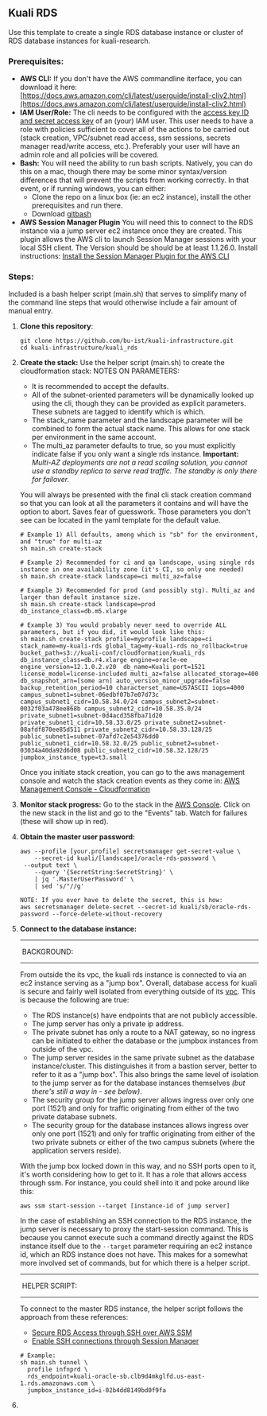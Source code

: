 ## Kuali RDS

Use this template to create a single RDS database instance or cluster of RDS database instances for kuali-research.

### Prerequisites:

- **AWS CLI:** 
  If you don't have the AWS commandline iterface, you can download it here:
  [https://docs.aws.amazon.com/cli/latest/userguide/install-cliv2.html](https://docs.aws.amazon.com/cli/latest/userguide/install-cliv2.html)
- **IAM User/Role:**
  The cli needs to be configured with the [access key ID and secret access key](https://docs.aws.amazon.com/general/latest/gr/aws-sec-cred-types.html#access-keys-and-secret-access-keys) of an (your) IAM user. This user needs to have a role with policies sufficient to cover all of the actions to be carried out (stack creation, VPC/subnet read access, ssm sessions, secrets manager read/write access, etc.). Preferably your user will have an admin role and all policies will be covered.
- **Bash:**
  You will need the ability to run bash scripts. Natively, you can do this on a mac, though there may be some minor syntax/version differences that will prevent the scripts from working correctly. In that event, or if running windows, you can either:
  - Clone the repo on a linux box (ie: an ec2 instance), install the other prerequisites and run there.
  - Download [gitbash](https://git-scm.com/downloads)
- **AWS Session Manager Plugin**
  You will need this to connect to the RDS instance via a jump server ec2 instance once they are created.
  This plugin allows the AWS cli to launch Session Manager sessions with your local SSH client. The Version should be should be at least 1.1.26.0.
  Install instructions: [Install the Session Manager Plugin for the AWS CLI](https://docs.aws.amazon.com/systems-manager/latest/userguide/session-manager-working-with-install-plugin.html)

### Steps:

Included is a bash helper script (main.sh) that serves to simplify many of the command line steps that would otherwise include a fair amount of manual entry. 

1. **Clone this repository**:

   ```
   git clone https://github.com/bu-ist/kuali-infrastructure.git
   cd kuali-infrastructure/kuali_rds
   ```

2. **Create the stack:**
   Use the helper script (main.sh) to create the cloudformation stack:
   NOTES ON PARAMETERS:

   - It is recommended to accept the defaults.
   - All of the subnet-oriented parameters will be dynamically looked up using the cli, though they can be provided as explicit parameters. 
     These subnets are tagged to identify which is which.
   - The stack_name parameter and the landscape parameter will be combined to form the actual stack name.
     This allows for one stack per environment in the same account.
   - The multi_az parameter defaults to true, so you must explicitly indicate false if you only want a single rds instance.
     **Important:** *Multi-AZ deployments are not a read scaling solution, you cannot use a standby replica to serve read traffic. The standby is only there for failover.*
   
   You will always be presented with the final cli stack creation command so that you can look at all the parameters it contains and will have the option to abort. Saves fear of guesswork. Those parameters you don't see can be located in the yaml template for the default value.
   
   ```
   # Example 1) All defaults, among which is "sb" for the environment, and "true" for multi-az
   sh main.sh create-stack 
   
   # Example 2) Recommended for ci and qa landscape, using single rds instance in one availability zone (it's CI, so only one needed)
   sh main.sh create-stack landscape=ci multi_az=false
   
   # Example 3) Recommended for prod (and possibly stg). Multi_az and larger than default instance size.
   sh main.sh create-stack landscape=prod db_instance_class=db.m5.xlarge
   
   # Example 3) You would probably never need to override ALL parameters, but if you did, it would look like this:
   sh main.sh create-stack profile=myprofile landscape=ci stack_name=my-kuali-rds global_tag=my-kuali-rds no_rollback=true bucket_path=s3://kuali-conf/cloudformation/kuali_rds db_instance_class=db.r4.xlarge engine=oracle-ee engine_version=12.1.0.2.v20  db_name=Kuali port=1521 license_model=license-included multi_az=false allocated_storage=400 db_snapshot_arn=[some arn] auto_version_minor_upgrade=false backup_retention_period=10 characterset_name=US7ASCII iops=4000 campus_subnet1=subnet-06edbf07b7e07d73c campus_subnet1_cidr=10.58.34.0/24 campus_subnet2=subnet-0032f03a478ee868b campus_subnet2_cidr=10.58.35.0/24 private_subnet1=subnet-0d4acd358fba71d20 private_subnet1_cidr=10.58.33.0/25 private_subnet2=subnet-08afdf870ee85d511 private_subnet2_cidr=10.58.33.128/25 public_subnet1=subnet-07afd7c2e54376dd0 public_subnet1_cidr=10.58.32.0/25 public_subnet2=subnet-03034a40da92d6d08 public_subnet2_cidr=10.58.32.128/25 jumpbox_instance_type=t3.small
   
   ```
   
   Once you initiate stack creation, you can go to the aws management console and watch the stack creation events as they come in:
   [AWS Management Console - Cloudformation](https://console.aws.amazon.com/cloudformation/home?region=us-east-1)
3. **Monitor stack progress:**
   Go to the stack in the [AWS Console](https://console.aws.amazon.com/cloudformation/home?region=us-east-1). Click on the new stack in the list and go to the "Events" tab.
   Watch for failures (these will show up in red).

4. **Obtain the master user password:**

   ```
   aws --profile [your.profile] secretsmanager get-secret-value \
       --secret-id kuali/[landscape]/oracle-rds-password \
    --output text \
       --query '{SecretString:SecretString}' \
       | jq '.MasterUserPassword' \
       | sed 's/"//g'
       
   NOTE: If you ever have to delete the secret, this is how:
   aws secretsmanager delete-secret --secret-id kuali/sb/oracle-rds-password --force-delete-without-recovery
   ```
   
5. **Connect to the database instance:**

   ------

   ​            BACKGROUND:

   ------

   From outside the its vpc, the kuali rds instance is connected to via an ec2 instance serving as a "jump box".
   Overall, database access for kuali is secure and fairly well isolated from everything outside of its [vpc](https://docs.aws.amazon.com/vpc/latest/userguide/what-is-amazon-vpc.html).
   This is because the following are true:

   - The RDS instance(s) have endpoints that are not publicly accessible.
   - The jump server has only a private ip address.
   - The private subnet has only a route to a NAT gateway, so no ingress can be initiated to either the database or the jumpbox instances from outside of the vpc.
   - The jump server resides in the same private subnet as the database instance/cluster.
      This distinguishes it from a bastion server, better to refer to it as a "jump box".
      This also brings the same level of isolation to the jump server as for the database instances themselves *(but there's still a way in - see below)*.
   - The security group for the jump server allows ingress over only one port (1521) and only for traffic originating from either of the two private database subnets.
   - The security group for the database instances allows ingress over only one port (1521) and only for traffic originating from either of the two private subnets or either of the two campus subnets (where the application servers reside).

   With the jump box locked down in this way, and no SSH ports open to it, it's worth considering how to get to it.
   It has a role that allows access through ssm. For instance, you could shell into it and poke around like this:

   ```
   aws ssm start-session --target [instance-id of jump server]
   ```

   In the case of establishing an SSH connection to the RDS instance, the jump server is necessary to proxy the start-session command.
   This is because you cannot execute such a command directly against the RDS instance itself due to the `--target` parameter requiring an ec2 instance id, which an RDS instance does not have.
   This makes for a somewhat more involved set of commands, but for which there is a helper script.

   ------

   ​            HELPER SCRIPT:

   ------

   To connect to the master RDS instance, the helper script follows the approach from these references:

   - [Secure RDS Access through SSH over AWS SSM](https://codelabs.transcend.io/codelabs/aws-ssh-ssm-rds/index.html#6)
   - [Enable SSH connections through Session Manager](https://docs.aws.amazon.com/systems-manager/latest/userguide/session-manager-getting-started-enable-ssh-connections.html)

   ```
   # Example:
   sh main.sh tunnel \
     profile infnprd \
     rds_endpoint=kuali-oracle-sb.clb9d4mkglfd.us-east-1.rds.amazonaws.com \
     jumpbox_instance_id=i-02b4dd8149bd0f9fa
   ```

6. 

   

   

   